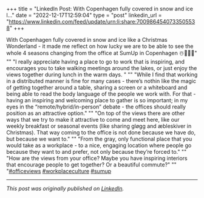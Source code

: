 +++
title = "LinkedIn Post: With Copenhagen fully covered in snow and ice l..."
date = "2022-12-17T12:59:04"
type = "post"
linkedin_url = "https://www.linkedin.com/feed/update/urn:li:share:7009864540733505538"
+++

With Copenhagen fully covered in snow and ice like a Christmas Wonderland - it made me reflect on how lucky we are to be able to see the whole 4 seasons changing from the office at SumUp in Copenhagen ☃️🍂🌞🌱"
""
"I really appreciate having a place to go to work that is inspiring, and encourages you to take walking meetings around the lakes, or just enjoy the views together during lunch in the warm days. "
""
"While I find that working in a distributed manner is fine for many cases - there’s nothin like the magic of getting together around a table, sharing a screen or a whiteboard and being able to read the body language of the people we work with. For that - having an inspiring and welcoming place to gather is so important; in my eyes in the “remote/hybrid/in-person” debate - the offices should really position as an attractive option."
""
"On top of the views there are other ways that we try to make it attractive to come and meet here, like our weekly breakfast or seasonal events (like sharing gløgg and æbleskiver in Christmas). That way coming to the office is not done because we have do, but because we want to."
""
"From the gray, only functional place that you would take as a workplace - to a nice, engaging location where people go because they want to and prefer, not only because they’re forced to."
""
"How are the views from your office? Maybe you have inspiring interiors that encourage people to get together? Or a beautiful commute?"
""
"[#officeviews](https://www.linkedin.com/feed/hashtag/officeviews) [#workplaceculture](https://www.linkedin.com/feed/hashtag/workplaceculture) [#sumup](https://www.linkedin.com/feed/hashtag/sumup)

---

*This post was originally published on [LinkedIn](https://www.linkedin.com/in/adrianmoreno/recent-activity/all/).*